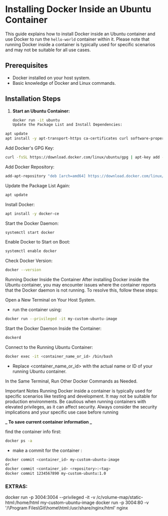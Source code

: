 # Installing Docker Inside an Ubuntu Container

This guide explains how to install Docker inside an Ubuntu container and use Docker to run the `hello-world` container within it. Please note that running Docker inside a container is typically used for specific scenarios and may not be suitable for all use cases.

## Prerequisites

-   Docker installed on your host system.
-   Basic knowledge of Docker and Linux commands.

## Installation Steps

1. **Start an Ubuntu Container:**

    ```bash
    docker run -it ubuntu
    Update the Package List and Install Dependencies:
    ```

```bash
apt update
apt install -y apt-transport-https ca-certificates curl software-properties-common
```

Add Docker's GPG Key:

```bash
curl -fsSL https://download.docker.com/linux/ubuntu/gpg | apt-key add -
```

Add Docker Repository:

```bash
add-apt-repository "deb [arch=amd64] https://download.docker.com/linux/ubuntu $(lsb_release -cs) stable"
```

Update the Package List Again:

```bash
apt update
```

Install Docker:

```bash
apt install -y docker-ce
```

Start the Docker Daemon:

```bash
systemctl start docker
```

Enable Docker to Start on Boot:

```bash
systemctl enable docker
```

Check Docker Version:

```bash
docker --version
```

Running Docker Inside the Container
After installing Docker inside the Ubuntu container, you may encounter issues where the container reports that the Docker daemon is not running. To resolve this, follow these steps:

Open a New Terminal on Your Host System.

-   run the container using:

```bash
docker run --privileged -it my-custom-ubuntu-image
```

Start the Docker Daemon Inside the Container:

```bash
dockerd
```

Connect to the Running Ubuntu Container:

```bash
docker exec -it <container_name_or_id> /bin/bash
```

-   Replace <container_name_or_id> with the actual name or ID of your running Ubuntu container.

In the Same Terminal, Run Other Docker Commands as Needed.

Important Notes
Running Docker inside a container is typically used for specific scenarios like testing and development. It may not be suitable for production environments.
Be cautious when running containers with elevated privileges, as it can affect security.
Always consider the security implications and your specific use case before running

**_ To save current container information _**

find the container info first:

```bash
docker ps -a
```

-   make a commit for the container :

```bash
docker commit <container_id> my-custom-ubuntu-image
or
docker commit <container_id> <repository>:<tag>
docker commit 1234567890 my-custom-ubuntu:1.0
```

### EXTRAS:
docker run -p 3004:3004 --privileged -it -v /c/volume-map/static-html:/home/html  my-custom-ubuntu-image
docker run -p 3004:80 -v '/\Program Files\Git\home\html:/usr/share/nginx/html' nginx
